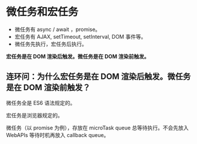 # 微任务和宏任务

- 微任务有 async / await ，promise。
- 宏任务有 AJAX, setTimeout, setInterval, DOM 事件等。
- 微任务先执行，宏任务后执行。

**宏任务是在 DOM 渲染后触发。微任务是在 DOM 渲染前触发。**

## 连环问：为什么宏任务是在 DOM 渲染后触发。微任务是在 DOM 渲染前触发？

微任务全是 ES6 语法规定的。

宏任务是浏览器规定的。

微任务（以 promise 为例），存放在 microTask queue 总等待执行。不会先放入 WebAPIs 等待时机再放入 callback queue。